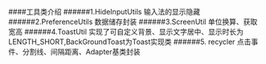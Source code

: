 ####工具类介绍
######1.HideInputUtils
            输入法的显示隐藏
######2.PreferenceUtils
            数据储存封装
######3.ScreenUtil
           单位换算、获取宽高
######4.ToastUtil
          实现了可自定义背景、显示文字居中、显示时长为LENGTH_SHORT,BackGroundToast为Toast实现类
######5. recycler
         点击事件、分割线、间隔距离、Adapter基类封装